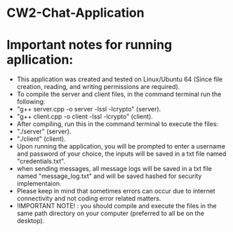 # CW2-Chat-Application
# Important notes for running apllication:
- This application was created and tested on Linux/Ubuntu 64 (Since file creation, reading, and writing permissions are required).
- To compile the server and client files, in the command terminal run the following:
- "g++ server.cpp -o server -lssl -lcrypto" (server).
- "g++ client.cpp -o client -lssl -lcrypto" (client).
- After compiling, run this in the command terminal to execute the files:
- "./server" (server).
- "./client" (client).
- Upon running the application, you will be prompted to enter a username and password of your choice, the inputs will be saved in a txt file named "credentials.txt".
- when sending messages, all message logs will be saved in a txt file named "message_log.txt" and will be saved hashed for security implementaion.
- Please keep in mind that sometimes errors can occur due to internet connectivity and not coding error related matters.
- !IMPORTANT NOTE! : you should compile and execute the files in the same path directory on your computer (preferred to all be on the desktop).
